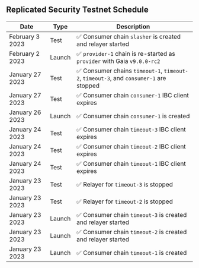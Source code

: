 ## Replicated Security Testnet Schedule

| Date            | Type   | Description                                                                           |
|-----------------|--------|---------------------------------------------------------------------------------------|
| February 3 2023 | Test   | ✅ Consumer chain `slasher` is created and relayer started                             |
| February 2 2023 | Launch | ✅ `provider-1` chain is re-started as `provider` with Gaia `v9.0.0-rc2`               |
| January 27 2023 | Test   | ✅ Consumer chains `timeout-1`, `timeout-2`, `timeout-3`, and `consumer-1` are stopped |
| January 27 2023 | Test   | ✅ Consumer chain `consumer-1` IBC client expires                                      |
| January 26 2023 | Launch | ✅ Consumer chain `consumer-1` is created                                              |
| January 24 2023 | Test   | ✅ Consumer chain `timeout-3` IBC client expires                                       |
| January 24 2023 | Test   | ✅ Consumer chain `timeout-2` IBC client expires                                       |
| January 24 2023 | Test   | ✅ Consumer chain `timeout-1` IBC client expires                                       |
| January 23 2023 | Test   | ✅ Relayer for `timeout-3` is stopped                                                  |
| January 23 2023 | Test   | ✅ Relayer for `timeout-2` is stopped                                                  |
| January 23 2023 | Launch | ✅ Consumer chain `timeout-3` is created and relayer started                           |
| January 23 2023 | Launch | ✅ Consumer chain `timeout-2` is created and relayer started                           |
| January 23 2023 | Launch | ✅ Consumer chain `timeout-1` is created                                               |
